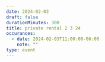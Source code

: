 ```yaml
---
date: 2024-02-03
draft: false
durationMinutes: 300
title: private rental 2 3 24
occurances:
  - date: 2024-02-03T11:00:00-06:00
    note: ""
type: event
---
```

